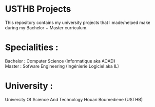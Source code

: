 # USTHB Projects

This repository contains my university projects that I made/helped make during my Bachelor + Master curriculum.
<br />
# Specialities : 
Bachelor : Computer Science (Informatique aka ACAD) <br />
Master : Sofware Engineering (Ingénierie Logiciel aka IL)
<br />
# University : 
University Of Science And Technology Houari Boumediene (USTHB)

